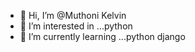 - 👋 Hi, I’m @Muthoni Kelvin
- 👀 I’m interested in ...python
- 🌱 I’m currently learning ...python django


<!---
MuthoniKelvin/MuthoniKelvin is a ✨ special ✨ repository because its `README.md` (this file) appears on your GitHub profile.
You can click the Preview link to take a look at your changes.
--->
